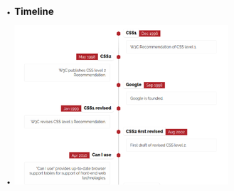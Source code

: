 <div>
    <ul class="timeline">
        <li>
            <h2> Timeline </h2>
        </li>
    </ul>
    <ul class="timeline">
        <li>
            <img alt="CSSTimeline01" src="assets/css-timeline01.png"> </img>
        </li>
    </ul>
</div>